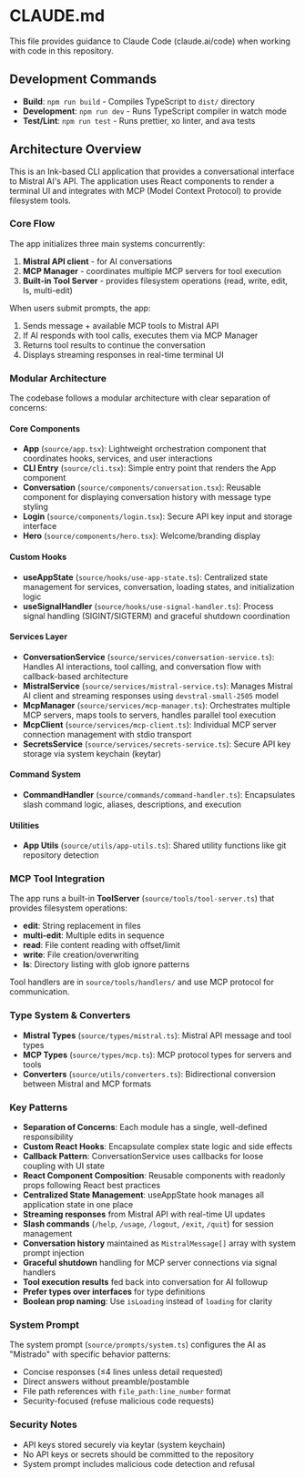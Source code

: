 # CLAUDE.md

This file provides guidance to Claude Code (claude.ai/code) when working with code in this repository.

## Development Commands

- **Build**: `npm run build` - Compiles TypeScript to `dist/` directory
- **Development**: `npm run dev` - Runs TypeScript compiler in watch mode
- **Test/Lint**: `npm run test` - Runs prettier, xo linter, and ava tests

## Architecture Overview

This is an Ink-based CLI application that provides a conversational interface to Mistral AI's API. The application uses React components to render a terminal UI and integrates with MCP (Model Context Protocol) to provide filesystem tools.

### Core Flow

The app initializes three main systems concurrently:

1. **Mistral API client** - for AI conversations
2. **MCP Manager** - coordinates multiple MCP servers for tool execution
3. **Built-in Tool Server** - provides filesystem operations (read, write, edit, ls, multi-edit)

When users submit prompts, the app:

1. Sends message + available MCP tools to Mistral API
2. If AI responds with tool calls, executes them via MCP Manager
3. Returns tool results to continue the conversation
4. Displays streaming responses in real-time terminal UI

### Modular Architecture

The codebase follows a modular architecture with clear separation of concerns:

#### Core Components
- **App** (`source/app.tsx`): Lightweight orchestration component that coordinates hooks, services, and user interactions
- **CLI Entry** (`source/cli.tsx`): Simple entry point that renders the App component
- **Conversation** (`source/components/conversation.tsx`): Reusable component for displaying conversation history with message type styling
- **Login** (`source/components/login.tsx`): Secure API key input and storage interface
- **Hero** (`source/components/hero.tsx`): Welcome/branding display

#### Custom Hooks
- **useAppState** (`source/hooks/use-app-state.ts`): Centralized state management for services, conversation, loading states, and initialization logic
- **useSignalHandler** (`source/hooks/use-signal-handler.ts`): Process signal handling (SIGINT/SIGTERM) and graceful shutdown coordination

#### Services Layer
- **ConversationService** (`source/services/conversation-service.ts`): Handles AI interactions, tool calling, and conversation flow with callback-based architecture
- **MistralService** (`source/services/mistral-service.ts`): Manages Mistral AI client and streaming responses using `devstral-small-2505` model
- **McpManager** (`source/services/mcp-manager.ts`): Orchestrates multiple MCP servers, maps tools to servers, handles parallel tool execution
- **McpClient** (`source/services/mcp-client.ts`): Individual MCP server connection management with stdio transport
- **SecretsService** (`source/services/secrets-service.ts`): Secure API key storage via system keychain (keytar)

#### Command System
- **CommandHandler** (`source/commands/command-handler.ts`): Encapsulates slash command logic, aliases, descriptions, and execution

#### Utilities
- **App Utils** (`source/utils/app-utils.ts`): Shared utility functions like git repository detection

### MCP Tool Integration

The app runs a built-in **ToolServer** (`source/tools/tool-server.ts`) that provides filesystem operations:

- **edit**: String replacement in files
- **multi-edit**: Multiple edits in sequence
- **read**: File content reading with offset/limit
- **write**: File creation/overwriting
- **ls**: Directory listing with glob ignore patterns

Tool handlers are in `source/tools/handlers/` and use MCP protocol for communication.

### Type System & Converters

- **Mistral Types** (`source/types/mistral.ts`): Mistral API message and tool types
- **MCP Types** (`source/types/mcp.ts`): MCP protocol types for servers and tools
- **Converters** (`source/utils/converters.ts`): Bidirectional conversion between Mistral and MCP formats

### Key Patterns

- **Separation of Concerns**: Each module has a single, well-defined responsibility
- **Custom React Hooks**: Encapsulate complex state logic and side effects
- **Callback Pattern**: ConversationService uses callbacks for loose coupling with UI state
- **React Component Composition**: Reusable components with readonly props following React best practices
- **Centralized State Management**: useAppState hook manages all application state in one place
- **Streaming responses** from Mistral API with real-time UI updates
- **Slash commands** (`/help`, `/usage`, `/logout`, `/exit`, `/quit`) for session management
- **Conversation history** maintained as `MistralMessage[]` array with system prompt injection
- **Graceful shutdown** handling for MCP server connections via signal handlers
- **Tool execution results** fed back into conversation for AI followup
- **Prefer types over interfaces** for type definitions
- **Boolean prop naming**: Use `isLoading` instead of `loading` for clarity

### System Prompt

The system prompt (`source/prompts/system.ts`) configures the AI as "Mistrado" with specific behavior patterns:

- Concise responses (≤4 lines unless detail requested)
- Direct answers without preamble/postamble
- File path references with `file_path:line_number` format
- Security-focused (refuse malicious code requests)

### Security Notes

- API keys stored securely via keytar (system keychain)
- No API keys or secrets should be committed to the repository
- System prompt includes malicious code detection and refusal
